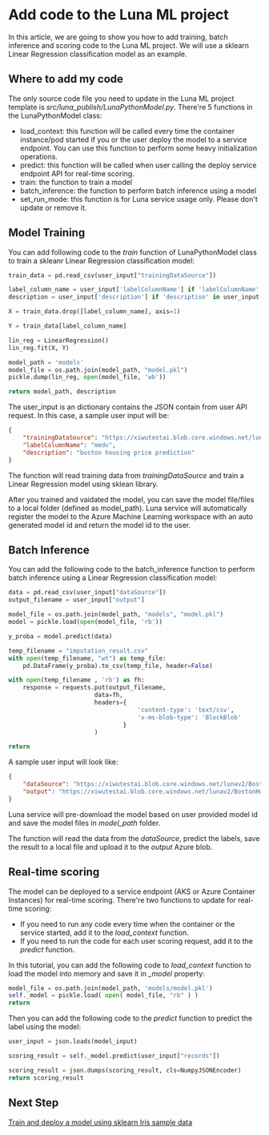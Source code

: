 # Add code to the Luna ML project

In this article, we are going to show you how to add training, batch inference and scoring code to the Luna ML project. We will use a sklearn Linear Regression classification model as an example.

## Where to add my code

The only source code file you need to update in the Luna ML project template is *src/luna_publish/LunaPythonModel.py*. There're 5 functions in the LunaPythonModel class:

- load_context: this function will be called every time the container instance/pod started if you or the user deploy the model to a service endpoint. You can use this function to perform some heavy initialization operations.
- predict: this function will be called when user calling the deploy service endpoint API for real-time scoring.
- train: the function to train a model
- batch_inference: the function to perform batch inference using a model
- set_run_mode: this function is for Luna service usage only. Please don't update or remove it.

## Model Training

You can add following code to the *train* function of LunaPythonModel class to train a skleanr Linear Regression classification model:

```python
train_data = pd.read_csv(user_input["trainingDataSource"])

label_column_name = user_input['labelColumnName'] if 'labelColumnName' in user_input else train_data.columns[-1]
description = user_input['description'] if 'description' in user_input else 'this is my model description'

X = train_data.drop([label_column_name], axis=1)

Y = train_data[label_column_name]

lin_reg = LinearRegression()
lin_reg.fit(X, Y)

model_path = 'models'
model_file = os.path.join(model_path, "model.pkl")
pickle.dump(lin_reg, open(model_file, 'wb'))

return model_path, description
```

The user_input is an dictionary contains the JSON contain from user API request. In this case, a sample user input will be:

```json
{
    "trainingDataSource": "https://xiwutestai.blob.core.windows.net/lunav2/BostonHousing/Boston_all_with_header.csv?your_sas_key",
    "labelColumnName": "medv",
    "description": "boston housing price prediction"
}
```

The function will read training data from *trainingDataSource* and train a Linear Regression model using sklean library.

After you trained and vaidated the model, you can save the model file/files to a local folder (defined as model_path). Luna service will automatically register the model to the Azure Machine Learning workspace with an auto generated model id and return the model id to the user.

## Batch Inference

You can add the following code to the batch_inference function to perform batch inference using a Linear Regression classification model:

```python
data = pd.read_csv(user_input["dataSource"])
output_filename = user_input["output"]

model_file = os.path.join(model_path, "models", "model.pkl")
model = pickle.load(open(model_file, 'rb'))

y_proba = model.predict(data)

temp_filename = "imputation_result.csv"
with open(temp_filename, "wt") as temp_file:
    pd.DataFrame(y_proba).to_csv(temp_file, header=False)

with open(temp_filename , 'rb') as fh:
    response = requests.put(output_filename,
                        data=fh,
                        headers={
                                    'content-type': 'text/csv',
                                    'x-ms-blob-type': 'BlockBlob'
                                }
                        )

return
```

A sample user input will look like:

```json
{
    "dataSource": "https://xiwutestai.blob.core.windows.net/lunav2/BostonHousing/Boston_all_no_label_with_header.csv?your_sas_key",
    "output": "https://xiwutestai.blob.core.windows.net/lunav2/BostonHousing/result.csv?your_sas_key"
}
```

Luna service will pre-download the model based on user provided model id and save the model files in *model_path* folder.

The function will read the data from the *dataSource*, predict the labels, save the result to a local file and upload it to the *output* Azure blob.

## Real-time scoring

The model can be deployed to a service endpoint (AKS or Azure Container Instances) for real-time scoring. There're two functions to update for real-time scoring:

- If you need to run any code every time when the container or the service started, add it to the *load_context* function.
- If you need to run the code for each user scoring request, add it to the *predict* function.

In this tutorial, you can add the following code to *load_context* function to load the model into memory and save it in *_model* property:

```python
model_file = os.path.join(model_path, 'models/model.pkl')
self._model = pickle.load( open( model_file, "rb" ) )
return
```

Then you can add the following code to the *predict* function to predict the label using the model:

```python
user_input = json.loads(model_input)

scoring_result = self._model.predict(user_input["records"])

scoring_result = json.dumps(scoring_result, cls=NumpyJSONEncoder)
return scoring_result
```

## Next Step

[Train and deploy a model using sklearn Iris sample data](./deploy-pre-trained-model.md)
